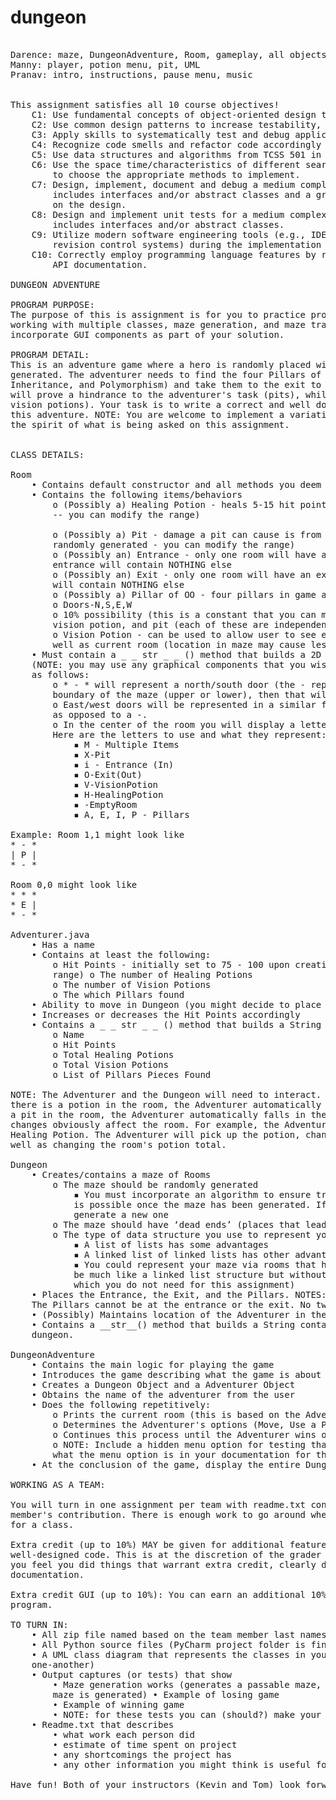 # dungeon

<pre>

Darence: maze, DungeonAdventure, Room, gameplay, all objects, UML, sound & pause menu, art
Manny: player, potion menu, pit, UML
Pranav: intro, instructions, pause menu, music


This assignment satisfies all 10 course objectives! 
    C1: Use fundamental concepts of object-oriented design to write modular, extensible code
    C2: Use common design patterns to increase testability, readability, and maintainability of code
    C3: Apply skills to systematically test and debug applications
    C4: Recognize code smells and refactor code accordingly
    C5: Use data structures and algorithms from TCSS 501 in programming applications
    C6: Use the space time/characteristics of different search and sorting algorithms learned in TCSS 501
        to choose the appropriate methods to implement.
    C7: Design, implement, document and debug a medium complexity program with an object hierarchy that
        includes interfaces and/or abstract classes and a graphical user interface, given some guidance 
        on the design.
    C8: Design and implement unit tests for a medium complexity program with an object hierarchy that
        includes interfaces and/or abstract classes.
    C9: Utilize modern software engineering tools (e.g., IDEs, static checkers, unit testing frameworks,
        revision control systems) during the implementation of a medium complexity program.
    C10: Correctly employ programming language features by reading and interpreting the associated published
        API documentation.

DUNGEON ADVENTURE

PROGRAM PURPOSE:
The purpose of this is assignment is for you to practice problem solving, working more on teams, 
working with multiple classes, maze generation, and maze traversal. You will optionally be able to 
incorporate GUI components as part of your solution.

PROGRAM DETAIL:
This is an adventure game where a hero is randomly placed within a dungeon, which is randomly 
generated. The adventurer needs to find the four Pillars of OO (Abstraction, Encapsulation, 
Inheritance, and Polymorphism) and take them to the exit to win the game. Some features of the dungeon 
will prove a hindrance to the adventurer's task (pits), while some will prove helpful (healing and 
vision potions). Your task is to write a correct and well documented Python program that will simulate 
this adventure. NOTE: You are welcome to implement a variation on this theme provided you adhere to 
the spirit of what is being asked on this assignment.


CLASS DETAILS:

Room
    • Contains default constructor and all methods you deem necessary -- modular design is CRUCIAL
    • Contains the following items/behaviors
        o (Possibly a) Healing Potion - heals 5-15 hit points (this amount will be randomly generated 
        -- you can modify the range)
               
        o (Possibly a) Pit - damage a pit can cause is from 1-20 hit points (this amount will be 
        randomly generated - you can modify the range)
        o (Possibly an) Entrance - only one room will have an entrance and the room that contains the 
        entrance will contain NOTHING else
        o (Possibly an) Exit - only one room will have an exit and the room that contains the exit 
        will contain NOTHING else
        o (Possibly a) Pillar of OO - four pillars in game and they will never be in the same room
        o Doors-N,S,E,W
        o 10% possibility (this is a constant that you can modify) room will contain a healing potion, 
        vision potion, and pit (each of these are independent of one another)
        o Vision Potion - can be used to allow user to see eight rooms surrounding current room as 
        well as current room (location in maze may cause less than 8 to be displayed)
    • Must contain a _ _ str _ _ () method that builds a 2D Graphical representation of the room 
    (NOTE: you may use any graphical components that you wish). The (command line) representation is 
    as follows:
        o * - * will represent a north/south door (the - represents the door). If the room is on a 
        boundary of the maze (upper or lower), then that will be represented with ***
        o East/west doors will be represented in a similar fashion with the door being the | character 
        as opposed to a -.
        o In the center of the room you will display a letter that represents what the room contains. 
        Here are the letters to use and what they represent:
            ▪ M - Multiple Items
            ▪ X-Pit
            ▪ i - Entrance (In)
            ▪ O-Exit(Out)
            ▪ V-VisionPotion
            ▪ H-HealingPotion
            ▪ <space>-EmptyRoom
            ▪ A, E, I, P - Pillars

Example: Room 1,1 might look like 
* - *
| P |
* - *

Room 0,0 might look like 
* * *
* E |
* - *

Adventurer.java
    • Has a name
    • Contains at least the following:
        o Hit Points - initially set to 75 - 100 upon creation (randomly generate - you can change the 
        range) o The number of Healing Potions
        o The number of Vision Potions
        o The which Pillars found
    • Ability to move in Dungeon (you might decide to place this behavior elsewhere)
    • Increases or decreases the Hit Points accordingly
    • Contains a _ _ str _ _ () method that builds a String containing:
        o Name
        o Hit Points
        o Total Healing Potions
        o Total Vision Potions
        o List of Pillars Pieces Found

NOTE: The Adventurer and the Dungeon will need to interact. When the Adventurer walks into a room if 
there is a potion in the room, the Adventurer automatically picks up the potion. Likewise if there is 
a pit in the room, the Adventurer automatically falls in the pit and takes a Hit Point loss. These 
changes obviously affect the room. For example, the Adventurer walks into a room that contains a 
Healing Potion. The Adventurer will pick up the potion, changing the Adventurer's potion total, as 
well as changing the room's potion total.

Dungeon
    • Creates/contains a maze of Rooms
        o The maze should be randomly generated
            ▪ You must incorporate an algorithm to ensure traversal of the maze from entrance to exit 
            is possible once the maze has been generated. If the maze is not traversable, then 
            generate a new one
        o The maze should have ‘dead ends’ (places that lead no further)
        o The type of data structure you use to represent your maze is up to you
            ▪ A list of lists has some advantages
            ▪ A linked list of linked lists has other advantages
            ▪ You could represent your maze via rooms that have references to other rooms (this would 
            be much like a linked list structure but without all the basic linked list functionality 
            which you do not need for this assignment)
    • Places the Entrance, the Exit, and the Pillars. NOTES: the entrance and exit are empty rooms. 
    The Pillars cannot be at the entrance or the exit. No two Pillars may be in the same room.
    • (Possibly) Maintains location of the Adventurer in the Dungeon
    • Contains a __str__() method that builds a String containing information about the entire 
    dungeon.

DungeonAdventure
    • Contains the main logic for playing the game
    • Introduces the game describing what the game is about and how to play
    • Creates a Dungeon Object and a Adventurer Object
    • Obtains the name of the adventurer from the user
    • Does the following repetitively:
        o Prints the current room (this is based on the Adventurer's current location)
        o Determines the Adventurer's options (Move, Use a Potion)
        o Continues this process until the Adventurer wins or dies
        o NOTE: Include a hidden menu option for testing that prints out the entire Dungeon -- specify 
        what the menu option is in your documentation for the DungeonAdventure class 
    • At the conclusion of the game, display the entire Dungeon

WORKING AS A TEAM:

You will turn in one assignment per team with readme.txt containing a DETAILED account of each team 
member's contribution. There is enough work to go around where each team member should be responsible 
for a class.

Extra credit (up to 10%) MAY be given for additional features, originality, creativity, and 
well-designed code. This is at the discretion of the grader (your instructor) so is not guaranteed. If 
you feel you did things that warrant extra credit, clearly describe these things as part of your 
documentation.
  
Extra credit GUI (up to 10%): You can earn an additional 10% for utilizing a GUI interface for your 
program.

TO TURN IN:
    • All zip file named based on the team member last names
    • All Python source files (PyCharm project folder is fine, too)
    • A UML class diagram that represents the classes in your solution (and their relations to 
    one-another)
    • Output captures (or tests) that show
        • Maze generation works (generates a passable maze, if impassable maze is generated then a new 
        maze is generated) • Example of losing game
        • Example of winning game
        • NOTE: for these tests you can (should?) make your maze smaller to test things more easily.
    • Readme.txt that describes
        • what work each person did
        • estimate of time spent on project
        • any shortcomings the project has
        • any other information you might think is useful for grading

Have fun! Both of your instructors (Kevin and Tom) look forward to playing your game!



</pre>
